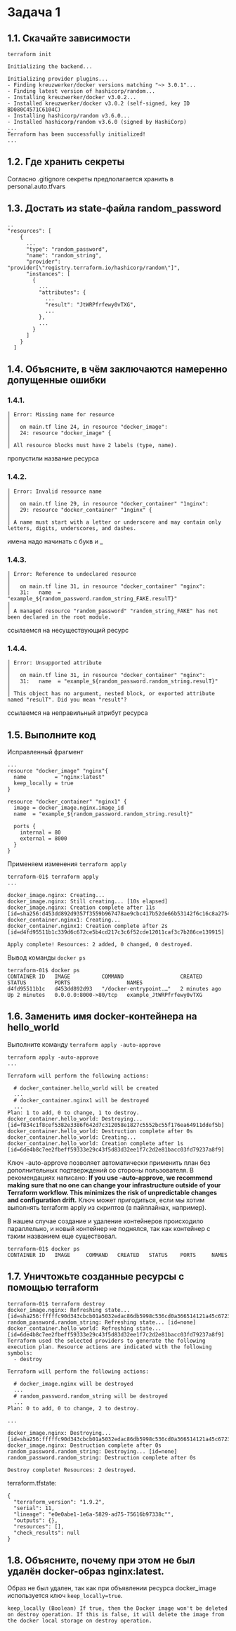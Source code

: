 # Задача 1
## 1.1. Скачайте зависимости
```
terraform init

Initializing the backend...

Initializing provider plugins...
- Finding kreuzwerker/docker versions matching "~> 3.0.1"...
- Finding latest version of hashicorp/random...
- Installing kreuzwerker/docker v3.0.2...
- Installed kreuzwerker/docker v3.0.2 (self-signed, key ID BD080C4571C6104C)
- Installing hashicorp/random v3.6.0...
- Installed hashicorp/random v3.6.0 (signed by HashiCorp)
...
Terraform has been successfully initialized!
...
```

## 1.2. Где хранить секреты
Согласно  .gitignore секреты предполагается хранить в personal.auto.tfvars

## 1.3. Достать из state-файла random_password
```
..
"resources": [
    {
      ...
      "type": "random_password",
      "name": "random_string",
      "provider": "provider[\"registry.terraform.io/hashicorp/random\"]",
      "instances": [
        {
          ...
          "attributes": {
            ...
            "result": "JtWRPfrfewy0vTXG",
            ...
          },
          ...
        }
      ]
    }
  ]
```

## 1.4. Объясните, в чём заключаются намеренно допущенные ошибки
### 1.4.1.
```
│ Error: Missing name for resource
│ 
│   on main.tf line 24, in resource "docker_image":
│   24: resource "docker_image" {
│ 
│ All resource blocks must have 2 labels (type, name).
```
пропустили название ресурса

### 1.4.2.
```
│ Error: Invalid resource name
│ 
│   on main.tf line 29, in resource "docker_container" "1nginx":
│   29: resource "docker_container" "1nginx" {
│ 
│ A name must start with a letter or underscore and may contain only letters, digits, underscores, and dashes.
```
имена надо начинать с букв и _

### 1.4.3.
```
│ Error: Reference to undeclared resource
│ 
│   on main.tf line 31, in resource "docker_container" "nginx":
│   31:   name  = "example_${random_password.random_string_FAKE.resulT}"
│ 
│ A managed resource "random_password" "random_string_FAKE" has not been declared in the root module.
```
ссылаемся на несуществующий ресурс

### 1.4.4.
```
│ Error: Unsupported attribute
│ 
│   on main.tf line 31, in resource "docker_container" "nginx":
│   31:   name  = "example_${random_password.random_string.resulT}"
│ 
│ This object has no argument, nested block, or exported attribute named "resulT". Did you mean "result"?
```
ссылаемся на неправильный атрибут ресурса

## 1.5. Выполните код
Исправленный фрагмент
```
...
resource "docker_image" "nginx"{
  name         = "nginx:latest"
  keep_locally = true
}

resource "docker_container" "nginx1" {
  image = docker_image.nginx.image_id
  name  = "example_${random_password.random_string.result}"

  ports {
    internal = 80
    external = 8000
  }
}

```

Применяем изменения ``terraform apply``
```
terraform-01$ terraform apply
...

docker_image.nginx: Creating...
docker_image.nginx: Still creating... [10s elapsed]
docker_image.nginx: Creation complete after 11s [id=sha256:d453dd892d9357f3559b967478ae9cbc417b52de66b53142f6c16c8a275486b9nginx:latest]
docker_container.nginx1: Creating...
docker_container.nginx1: Creation complete after 2s [id=d4fd95511b1c339d6c672ce5b4cd217c3c6f52cde12011caf3c7b286ce139915]

Apply complete! Resources: 2 added, 0 changed, 0 destroyed.

```

Вывод команды ``docker ps``
```
terraform-01$ docker ps
CONTAINER ID   IMAGE          COMMAND                  CREATED         STATUS         PORTS                  NAMES
d4fd95511b1c   d453dd892d93   "/docker-entrypoint.…"   2 minutes ago   Up 2 minutes   0.0.0.0:8000->80/tcp   example_JtWRPfrfewy0vTXG
```

## 1.6. Заменить имя docker-контейнера на hello_world
Выполните команду ``terraform apply -auto-approve``
```
terraform apply -auto-approve
...

Terraform will perform the following actions:

  # docker_container.hello_world will be created
  ...
  # docker_container.nginx1 will be destroyed
  ...
Plan: 1 to add, 0 to change, 1 to destroy.
docker_container.hello_world: Destroying... [id=f834c1f8cef5382e3386f642d7c312058e1827c5552bc55f176ea64911ddef5b]
docker_container.hello_world: Destruction complete after 0s
docker_container.hello_world: Creating...
docker_container.hello_world: Creation complete after 1s [id=6de4b8c7ee2fbeff59333e29c43f5d83d32ee1f7c2d2e81bacc03fd79237a8f9]
```
Ключ -auto-approve позволяет автоматически применить план без дополнительных подтверждений со стороны пользователя. В рекомендациях написано: **If you use -auto-approve, we recommend making sure that no one can change your infrastructure outside of your Terraform workflow. This minimizes the risk of unpredictable changes and configuration drift.** Ключ может пригодиться, если мы хотим выполнять terraform apply из скриптов (в пайплайнах, например).

В нашем случае создание и удаление контейнеров происходило параллельно, и новый контейнер не поднялся, так как контейнер с таким названием еще существовал.

```
terraform-01$ docker ps
CONTAINER ID   IMAGE     COMMAND   CREATED   STATUS    PORTS     NAMES
```

## 1.7. Уничтожьте созданные ресурсы с помощью terraform
```
terraform-01$ terraform destroy
docker_image.nginx: Refreshing state... [id=sha256:fffffc90d343cbcb01a5032edac86db5998c536cd0a366514121a45c6723765cnginx:latest]
random_password.random_string: Refreshing state... [id=none]
docker_container.hello_world: Refreshing state... [id=6de4b8c7ee2fbeff59333e29c43f5d83d32ee1f7c2d2e81bacc03fd79237a8f9]
Terraform used the selected providers to generate the following execution plan. Resource actions are indicated with the following symbols:
  - destroy

Terraform will perform the following actions:

  # docker_image.nginx will be destroyed
  ...
  # random_password.random_string will be destroyed
  ...
Plan: 0 to add, 0 to change, 2 to destroy.

...

docker_image.nginx: Destroying... [id=sha256:fffffc90d343cbcb01a5032edac86db5998c536cd0a366514121a45c6723765cnginx:latest]
docker_image.nginx: Destruction complete after 0s
random_password.random_string: Destroying... [id=none]
random_password.random_string: Destruction complete after 0s

Destroy complete! Resources: 2 destroyed.
```

terraform.tfstate:
```
{
  "terraform_version": "1.9.2",
  "serial": 11,
  "lineage": "e0e0abe1-1e6a-5829-ad75-75616b97338c"",
  "outputs": {},
  "resources": [],
  "check_results": null
}
```

## 1.8. Объясните, почему при этом не был удалён docker-образ nginx:latest.
Образ не был удален, так как при объявлении ресурса docker_image используется ключ ``keep_locally=true``.
```
keep_locally (Boolean) If true, then the Docker image won't be deleted on destroy operation. If this is false, it will delete the image from the docker local storage on destroy operation.
```


